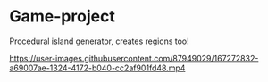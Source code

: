 # Game-project

Procedural island generator, creates regions too!

https://user-images.githubusercontent.com/87949029/167272832-a69007ae-1324-4172-b040-cc2af901fd48.mp4
